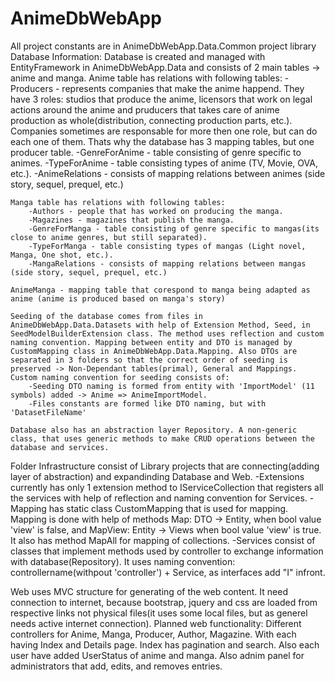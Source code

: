# AnimeDbWebApp
All project constants are in AnimeDbWebApp.Data.Common project library
Database Information:
    Database is created and managed with EntityFramework in AnimeDbWebApp.Data and consists of 2 main tables -> anime and manga.
    Anime table has relations with following tables:
        -Producers - represents companies that make the anime happend. They have 3 roles: studios that produce the anime, licensors that work on legal actions around the anime and pruducers that takes care of anime production as whole(distribution, connecting production parts, etc.). Companies sometimes are responsable for more then one role, but can do each one of them. Thats why the database has 3 mapping tables, but one producer table.
        -GenreForAnime - table consisting of genre specific to animes.
        -TypeForAnime - table consisting types of anime (TV, Movie, OVA, etc.).
        -AnimeRelations - consists of mapping relations between animes (side story, sequel, prequel, etc.)

    Manga table has relations with following tables:
        -Authors - people that has worked on producing the manga.
        -Magazines - magazines that publish the manga.
        -GenreForManga - table consisting of genre specific to mangas(its close to anime genres, but still separated).
        -TypeForManga - table consisting types of mangas (Light novel, Manga, One shot, etc.).
        -MangaRelations - consists of mapping relations between mangas (side story, sequel, prequel, etc.)

    AnimeManga - mapping table that corespond to manga being adapted as anime (anime is produced based on manga's story)

    Seeding of the database comes from files in AnimeDbWebApp.Data.Datasets with help of Extension Method, Seed, in SeedModelBuilderExtension class. The method uses reflection and custom naming convention. Mapping between entity and DTO is managed by CustomMapping class in AnimeDbWebApp.Data.Mapping. Also DTOs are separated in 3 folders so that the correct order of seeding is preserved -> Non-Dependant tables(primal), General and Mappings.
    Custom naming convention for seeding consists of:
        -Seeding DTO naming is formed from entity with 'ImportModel' (11 symbols) added -> Anime => AnimeImportModel.
        -Files constants are formed like DTO naming, but with 'DatasetFileName'

    Database also has an abstraction layer Repository. A non-generic class, that uses generic methods to make CRUD operations between the database and services.

Folder Infrastructure consist of Library projects that are connecting(adding layer of abstraction) and expandinding Database and Web.
    -Extensions currently has only 1 extension method to IServiceCollection that registers all the services with help of reflection and naming convention for Services.
    -Mapping has static class CustomMapping that is used for mapping. Mapping is done with help of methods Map: DTO -> Entity, when bool value 'view' is false, and MapView: Entity -> Views when bool value 'view' is true. It also has method MapAll for mapping of collections.
    -Services consist of classes that implement methods used by controller to exchange information with database(Repository). It uses naming convention: controllername(withpout 'controller') + Service, as interfaces add "I" infront.

Web uses MVC structure for generating of the web content. It need connection to internet, because bootstrap, jquery and css are loaded from respective links not physical files(it uses some local files, but as generel needs active internet connection).
Planned web functionality: Different controllers for Anime, Manga, Producer, Author, Magazine. With each having Index and Details page. Index has pagination and search. Also each user have added UserStatus of anime and manga. Also adnim panel for administrators that add, edits, and removes entries.